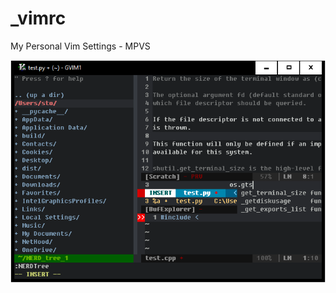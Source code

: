 # _vimrc
My Personal Vim Settings - MPVS
>
![image](https://github.com/sansna/_vimrc/blob/master/preview.png)